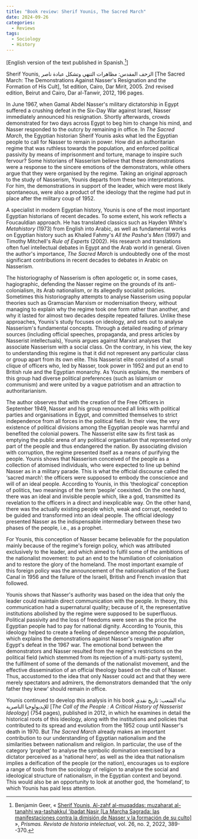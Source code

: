 ```yaml
---
title: "Book review: Sherif Younis, The Sacred March"
date: 2024-09-26
categories:
  - Reviews
tags:
  - Sociology
  - History
---
```


\[English version of the text published in Spanish.[^Geer]\]

Sherif Younis, الزحف المقدس: مظاهرات التنهي وتشكل عبادة ناصر [The Sacred March: The Demonstrations Against Nasser's Resignation and the Formation of His Cult], 1st edition, Cairo, Dar Mirit, 2005. 2nd revised edition, Beirut and Cairo, Dar al-Tanwir, 2012, 196 pages.

In June 1967, when Gamal Abdel Nasser's military dictatorship in Egypt suffered a crushing defeat in the Six-Day War against Israel, Nasser immediately announced his resignation. Shortly afterwards, crowds demonstrated for two days across Egypt to beg him to change his mind, and Nasser responded to the outcry by remaining in office. In *The Sacred March*, the Egyptian historian Sherif Younis asks what led the Egyptian people to call for Nasser to remain in power. How did an authoritarian regime that was ruthless towards the population, and enforced political passivity by means of imprisonment and torture, manage to inspire such fervour? Some historians of Nasserism believe that these demonstrations were a response to the sincere emotions of the demonstrators, while others argue that they were organised by the regime. Taking an original approach to the study of Nasserism, Younis departs from these two interpretations. For him, the demonstrations in support of the leader, which were most likely spontaneous, were also a product of the ideology that the regime had put in place after the military coup of 1952.

A specialist in modern Egyptian history, Younis is one of the most important Egyptian historians of recent decades. To some extent, his work reflects a Foucauldian approach. He has translated classics such as Hayden White's *Metahistory* (1973) from English into Arabic, as well as fundamental works on Egyptian history such as Khaled Fahmy's *All the Pasha's Men* (1997) and Timothy Mitchell's *Rule of Experts* (2002). His research and translations often fuel intellectual debates in Egypt and the Arab world in general. Given the author's importance, *The Sacred March* is undoubtedly one of the most significant contributions in recent decades to debates in Arabic on Nasserism.

The historiography of Nasserism is often apologetic or, in some cases, hagiographic, defending the Nasser regime on the grounds of its anti-colonialism, its Arab nationalism, or its allegedly socialist policies. Sometimes this historiography attempts to analyse Nasserism using popular theories such as Gramscian Marxism or modernisation theory, without managing to explain why the regime took one form rather than another, and why it lasted for almost two decades despite repeated failures. Unlike these approaches, Younis's study focuses on ideology, and sets out to analyse Nasserism's fundamental concepts. Through a detailed reading of primary sources (including official speeches, propaganda, and press articles by Nasserist intellectuals), Younis argues against Marxist analyses that associate Nasserism with a social class. On the contrary, in his view, the key to understanding this regime is that it did not represent any particular class or group apart from its own elite. This Nasserist elite consisted of a small clique of officers who, led by Nasser, took power in 1952 and put an end to British rule and the Egyptian monarchy. As Younis explains, the members of this group had diverse political preferences (such as Islamism or communism) and were united by a vague patriotism and an attraction to authoritarianism.

The author observes that with the creation of the Free Officers in September 1949, Nasser and his group renounced all links with political parties and organisations in Egypt, and committed themselves to strict independence from all forces in the political field. In their view, the very existence of political divisions among the Egyptian people was harmful and benefited the colonial powers. The Nasserist elite saw its first task as emptying the public arena of any political organisation that represented only part of the people and thus endangered the nation. By associating division with corruption, the regime presented itself as a means of purifying the people. Younis shows that Nasserism conceived of the people as a collection of atomised individuals, who were expected to line up behind Nasser as in a military parade. This is what the official discourse called the ‘sacred march’: the officers were supposed to embody the conscience and will of an ideal people. According to Younis, in this ‘theological’ conception of politics, two meanings of the term ‘people’ coexisted. On the one hand, there was an ideal and invisible people which, like a god, transmitted its revelation to the officers in a direct and inexplicable way. On the other hand, there was the actually existing people which, weak and corrupt, needed to be guided and transformed into an ideal people. The official ideology presented Nasser as the indispensable intermediary between these two phases of the people, i.e., as a prophet.

For Younis, this conception of Nasser became believable for the population mainly because of the regime's foreign policy, which was attributed exclusively to the leader, and which aimed to fulfil some of the ambitions of the nationalist movement: to put an end to the humiliation of colonisation and to restore the glory of the homeland. The most important example of this foreign policy was the announcement of the nationalisation of the Suez Canal in 1956 and the failure of the Israeli, British and French invasion that followed.

Younis shows that Nasser's authority was based on the idea that only the leader could maintain direct communication with the people. In theory, this communication had a supernatural quality; because of it, the representative institutions abolished by the regime were supposed to be superfluous. Political passivity and the loss of freedoms were seen as the price the Egyptian people had to pay for national dignity. According to Younis, this ideology helped to create a feeling of dependence among the population, which explains the demonstrations against Nasser's resignation after Egypt's defeat in the 1967 war. The emotional bond between the demonstrators and Nasser resulted from the regime's restrictions on the political field (which stemmed from its rejection of a multi-party system), the fulfilment of some of the demands of the nationalist movement, and the effective dissemination of an official theology based on the cult of Nasser. Thus, accustomed to the idea that only Nasser could act and that they were merely spectators and admirers, the demonstrators demanded that ‘the only father they knew’ should remain in office.

Younis continued to develop this analysis in his book نداء الشعب: تاريخ نقدي للإيديولوجيا الناصرية \[*The Call of the People : A Critical History of Nasserist Ideology*\] (754 pages), published in 2012, in which he examines in detail the historical roots of this ideology, along with the institutions and policies that contributed to its spread and evolution from the 1952 coup until Nasser's death in 1970. But *The Sacred March* already makes an important contribution to our understanding of Egyptian nationalism and the similarities between nationalism and religion. In particular, the use of the category ‘prophet’ to analyse the symbolic domination exercised by a dictator perceived as a ‘national hero’, as well as the idea that nationalism implies a deification of the people (or the nation), encourages us to explore a range of tools from the sociology of religion to analyse the social and ideological structure of nationalism, in the Egyptian context and beyond. This would also be an opportunity to look at another god, the ‘homeland’, to which Younis has paid less attention.

[^Geer]: Benjamin Geer, « [Sherif Younis, Al-zahf al-muqaddas: muzaharat al-tanahhi wa-tashakkul ‘ibadat Nasir \[La Marcha Sagrada: las manifestaciones contra la dimisión de Nasser y la formación de su culto\]](https://prismas.unq.edu.ar/OJS/index.php/Prismas/article/view/1350/1803) », *Prismas. Revista de historia intelectual*, vol. 26, no. 2, 2022, 389--370.